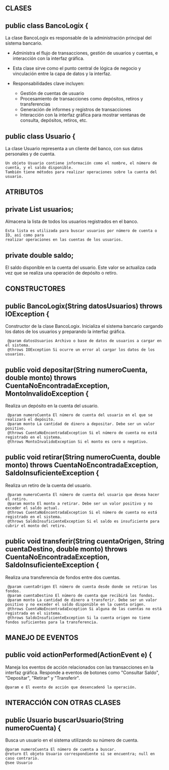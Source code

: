 ## CLASES
## public class BancoLogix {
La clase BancoLogix es responsable de la administración principal del sistema bancario.

 * Administra el flujo de transacciones, gestión de usuarios y cuentas, e interacción con la interfaz gráfica.
 * Esta clase sirve como el punto central de lógica de negocio y vinculación entre la capa de datos y la interfaz.
 * Responsabilidades clave incluyen:
   
   - Gestión de cuentas de usuario
   - Procesamiento de transacciones como depósitos, retiros y transferencias
   - Generación de informes y registros de transacciones
   - Interacción con la interfaz gráfica para mostrar ventanas de consulta, depósitos, retiros, etc.
     
 ## public class Usuario {
  La clase Usuario representa a un cliente del banco, con sus datos personales y de cuenta.
    
    Un objeto Usuario contiene información como el nombre, el número de cuenta, y el saldo disponible.
    También tiene métodos para realizar operaciones sobre la cuenta del usuario.

## 
## ATRIBUTOS
 ## private List<Usuario> usuarios;
  Almacena la lista de todos los usuarios registrados en el banco.
    
    Esta lista es utilizada para buscar usuarios por número de cuenta o ID, así como para
    realizar operaciones en las cuentas de los usuarios.

 ## private double saldo;
   El saldo disponible en la cuenta del usuario.
     Este valor se actualiza cada vez que se realiza una operación de depósito o retiro.

     
 ##
 ## CONSTRUCTORES    

 ## public BancoLogix(String datosUsuarios) throws IOException {
   Constructor de la clase BancoLogix. Inicializa el sistema bancario cargando los datos
   de los usuarios y preparando la interfaz gráfica.
    
     @param datosUsuarios Archivo o base de datos de usuarios a cargar en el sistema.
     @throws IOException Si ocurre un error al cargar los datos de los usuarios.

 ## public void depositar(String numeroCuenta, double monto) throws CuentaNoEncontradaException, MontoInvalidoException {
   Realiza un depósito en la cuenta del usuario.

     @param numeroCuenta El número de cuenta del usuario en el que se realizará el depósito.
     @param monto La cantidad de dinero a depositar. Debe ser un valor positivo.
     @throws CuentaNoEncontradaException Si el número de cuenta no está registrado en el sistema.
     @throws MontoInvalidoException Si el monto es cero o negativo.

 ## public void retirar(String numeroCuenta, double monto) throws CuentaNoEncontradaException, SaldoInsuficienteException {
   Realiza un retiro de la cuenta del usuario.

     @param numeroCuenta El número de cuenta del usuario que desea hacer el retiro.
     @param monto El monto a retirar. Debe ser un valor positivo y no exceder el saldo actual.
     @throws CuentaNoEncontradaException Si el número de cuenta no está registrado en el sistema.
     @throws SaldoInsuficienteException Si el saldo es insuficiente para cubrir el monto del retiro.

 ## public void transferir(String cuentaOrigen, String cuentaDestino, double monto) throws CuentaNoEncontradaException, SaldoInsuficienteException {
   Realiza una transferencia de fondos entre dos cuentas.

     @param cuentaOrigen El número de cuenta desde donde se retiran los fondos.
     @param cuentaDestino El número de cuenta que recibirá los fondos.
     @param monto La cantidad de dinero a transferir. Debe ser un valor positivo y no exceder el saldo disponible en la cuenta origen.
     @throws CuentaNoEncontradaException Si alguna de las cuentas no está registrada en el sistema.
     @throws SaldoInsuficienteException Si la cuenta origen no tiene fondos suficientes para la transferencia.

     
##
## MANEJO DE EVENTOS

## public void actionPerformed(ActionEvent e) {
  Maneja los eventos de acción relacionados con las transacciones en la interfaz gráfica.
  Responde a eventos de botones como "Consultar Saldo", "Depositar", "Retirar" y "Transferir".
 
    @param e El evento de acción que desencadenó la operación.

    
##
## INTERACCIÓN CON OTRAS CLASES

## public Usuario buscarUsuario(String numeroCuenta) {
  Busca un usuario en el sistema utilizando su número de cuenta.

    @param numeroCuenta El número de cuenta a buscar.
    @return El objeto Usuario correspondiente si se encuentra; null en caso contrario.
    @see Usuario
  
